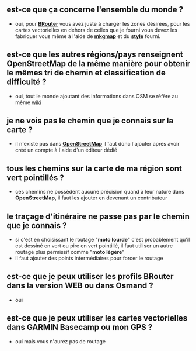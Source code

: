 ## est-ce que ça concerne l'ensemble du monde ?
- oui, pour [**BRouter**](https://github.com/Maproom/qmapshack/wiki/AdvSetup#brouter-setup) vous avez juste à charger les zones désirées, pour les cartes vectorielles en dehors de celles que je fourni vous devez les fabriquer vous même à l'aide de [**mkgmap**](https://www.mkgmap.org.uk/) et du [**style**](https://github.com/cricri-du-lauragais/QMapShack_enduro/tree/main/mkgmap/style/qmapshack) fourni.

## est-ce que les autres régions/pays renseignent OpenStreetMap de la même manière pour obtenir le mêmes tri de chemin et classification de difficulté ?
- oui, tout le monde ajoutant des informations dans OSM se réfère au même [wiki](https://wiki.openstreetmap.org/wiki/FR:%C3%89l%C3%A9ments_cartographiques)

## je ne vois pas le chemin que je connais sur la carte ?
- il n'existe pas dans [**OpenStreetMap**](https://www.openstreetmap.fr/contribuer/) il faut donc l'ajouter après avoir créé un compte à l'aide d'un éditeur dédié

## tous les chemins sur la carte de ma région sont vert pointillés ?
- ces chemins ne possèdent aucune précision quand à leur nature dans **OpenStreetMap**, il faut les ajouter en devenant un contributeur

## le traçage d'itinéraire ne passe pas par le chemin que je connais ?
- si c'est en choisissant le routage "**moto lourde**" c'est probablement qu'il est dessiné en vert ou pire en vert pointillé, il faut utiliser un autre routage plus permissif comme "**moto légère**"
- il faut ajouter des points intermédiaires pour forcer le routage

## est-ce que je peux utiliser les profils BRouter dans la version WEB ou dans Osmand ?
- oui

## est-ce que je peux utiliser les cartes vectorielles dans GARMIN Basecamp ou mon GPS ?
- oui mais vous n'aurez pas de routage




